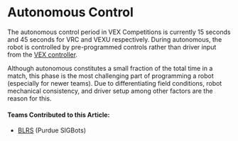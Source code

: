 # Autonomous Control

The autonomous control period in VEX Competitions is currently 15 seconds and 45 seconds for VRC and VEXU respectively. During autonomous, the robot is controlled by pre-programmed controls rather than driver input from the [VEX controller](../../electronics/vex-electronics/vex-joystick.md).

Although autonomous constitutes a small fraction of the total time in a match, this phase is the most challenging part of programming a robot \(especially for newer teams\). Due to differentiating field conditions, robot mechanical consistency, and driver setup among other factors are the reason for this.  

#### Teams Contributed to this Article:

* [BLRS](https://purduesigbots.com/) \(Purdue SIGBots\)

